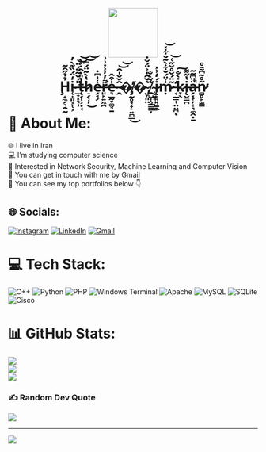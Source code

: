 <p align="center">
  <img src="https://github.com/7oSkaaa/7oSkaaa/blob/main/Images/about_me.gif?raw=true" width="100px">
</p>
<h1 align="center">Ḩ̵̟̼̗͉̯̰̉̉̋̂͂i̴̜͎͈͕̜͕̒̈́̏͊̀̓ ̶̲̟͓͉̩̎́̆̃̈́̈͘͝t̶̨̗̩͕̣͔̔̎̽̂̇͐̀͝h̷̠̗̹̦̔̀̃̈́͆͜͝͝e̶̗̘̗͑͗͆̇r̶͈̙͍͖̯͌̓̓͐̇͗͗͘e̶͉̲̰̞͚̘̱̍͒̂ ̴̭̂̌̌̍̑͝͝�̸̡̰̥͙̟̙͍̪̲̓͜�̴̤̞͈̤̇̌̑̍͐̈́̌̇,̸̯̺͎̥̳̳̦͑ ̴̨̱̘̘̹̻̃̆̀̐į̷̙͉͉̱̭́̒͗̽ṃ̷̾̈́̆͋̀̃̌͋̽͝ ̶̛͔̲͇͎̤̤̪̃̈́̌̊̌̋͑͝ͅk̷̞̖̇̀̐͠į̶̬̳̪̔̋͌ä̵̗͓̞̦͎͉̼̭̣̱̈͆͂̃̚ñ̷̻̥̙̫̳̊̃͆͌̊̕̕<h1>
</p>


# 💫 About Me:
🌐 I live in Iran<br>💻 I’m studying computer science <br>👾 Interested in Network Security, Machine Learning and Computer Vision<br>📧 You can get in touch with me by Gmail<br>🚀 You can see my top portfolios below 👇


## 🌐 Socials:
[![Instagram](https://img.shields.io/badge/Instagram-%23E4405F.svg?logo=Instagram&logoColor=white)](https://instagram.com/kianshojaei_) [![LinkedIn](https://img.shields.io/badge/LinkedIn-%230077B5.svg?logo=linkedin&logoColor=white)](https://linkedin.com/in/www.linkedin.com/in/kianshojaei) [![Gmail](https://img.shields.io/badge/Gmail-D14836?logo=gmail&logoColor=white)](mailto:kianshojaei18@gmail.com)

# 💻 Tech Stack:
![C++](https://img.shields.io/badge/c++-%2300599C.svg?style=for-the-badge&logo=c%2B%2B&logoColor=white) ![Python](https://img.shields.io/badge/python-3670A0?style=for-the-badge&logo=python&logoColor=ffdd54) ![PHP](https://img.shields.io/badge/php-%23777BB4.svg?style=for-the-badge&logo=php&logoColor=white) ![Windows Terminal](https://img.shields.io/badge/Windows%20Terminal-%234D4D4D.svg?style=for-the-badge&logo=windows-terminal&logoColor=white) ![Apache](https://img.shields.io/badge/apache-%23D42029.svg?style=for-the-badge&logo=apache&logoColor=white) ![MySQL](https://img.shields.io/badge/mysql-4479A1.svg?style=for-the-badge&logo=mysql&logoColor=white) ![SQLite](https://img.shields.io/badge/sqlite-%2307405e.svg?style=for-the-badge&logo=sqlite&logoColor=white) ![Cisco](https://img.shields.io/badge/cisco-%23049fd9.svg?style=for-the-badge&logo=cisco&logoColor=black)
# 📊 GitHub Stats:
![](https://github-readme-stats.vercel.app/api?username=KianShojaei&theme=tokyonight&hide_border=false&include_all_commits=false&count_private=false)<br/>
![](https://github-readme-streak-stats.herokuapp.com/?user=KianShojaei&theme=tokyonight&hide_border=false)<br/>
![](https://github-readme-stats.vercel.app/api/top-langs/?username=KianShojaei&theme=tokyonight&hide_border=false&include_all_commits=false&count_private=false&layout=compact)

### ✍️ Random Dev Quote
![](https://quotes-github-readme.vercel.app/api?type=horizontal&theme=tokyonight)

---
[![](https://visitcount.itsvg.in/api?id=KianShojaei&icon=5&color=11)](https://visitcount.itsvg.in)

<!-- Proudly created with GPRM ( https://gprm.itsvg.in ) -->
